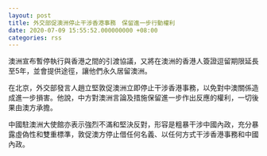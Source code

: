 ```yaml
---
layout: post
title: 外交部促澳洲停止干涉香港事務　保留進一步行動權利
date: 2020-07-09 15:55:52.000000000 +08:00
categories: rss
---
```


澳洲宣布暫停執行與香港之間的引渡協議，又將在澳洲的香港人簽證逗留期限延長至5年，並會提供途徑，讓他們永久居留澳洲。

在北京，外交部發言人趙立堅敦促澳洲立即停止干涉香港事務，以免對中澳關係造成進一步損害。他說，中方對澳洲言論及措施保留進一步作出反應的權利，一切後果由澳方承擔。

中國駐澳洲大使館亦表示強烈不滿和堅決反對，形容是粗暴干涉中國內政，充分暴露虛偽性和雙重標準，敦促澳方停止借任何名義、以任何方式干涉香港事務和中國內政。
